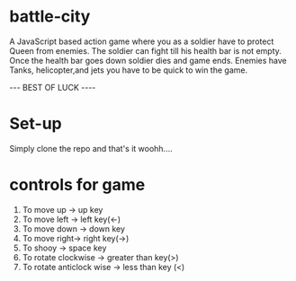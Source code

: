 # battle-city
A JavaScript based action game where you as a soldier have to protect Queen from enemies.
The soldier can fight till his health bar is not empty.
Once the health bar goes down soldier dies and game ends.
Enemies have Tanks, helicopter,and jets you have to be quick to win the game.

--- BEST OF LUCK ----

# Set-up
Simply clone the repo and that's it woohh....

# controls for game
1) To move up ->  up key
2) To move left -> left key(<-)
3) To move down -> down key
4) To move right-> right key(->)
5) To shooy -> space key
6) To rotate clockwise -> greater than key(>)
7) To rotate anticlock wise -> less than key (<)
